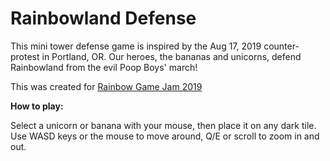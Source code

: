 # Rainbowland Defense

This mini tower defense game is inspired by the Aug 17, 2019 counter-protest in Portland, OR. Our heroes, the bananas and unicorns, defend Rainbowland from the evil Poop Boys' march!

This was created for [Rainbow Game Jam 2019](https://oslisloth.itch.io/rainbowdefense "link title")

**How to play:**

Select a unicorn or banana with your mouse, then place it on any dark tile. Use WASD keys or the mouse to move around, Q/E or scroll to zoom in and out.

